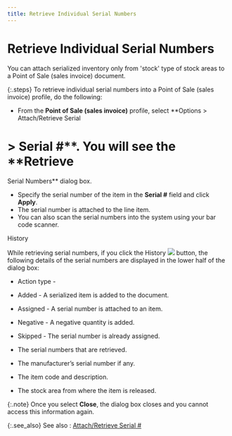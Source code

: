 ```yaml
---
title: Retrieve Individual Serial Numbers
---
```


# Retrieve Individual Serial Numbers


You can attach serialized inventory only from 'stock' type of stock  areas to a Point of Sale (sales invoice) document.


{:.steps}
To retrieve individual serial numbers into  a Point of Sale (sales invoice) profile, do the following:

- From the **Point of Sale (sales invoice)** profile,  select **Options &gt; Attach/Retrieve Serial 
 # &gt; Serial #**. You will see the **Retrieve 
 Serial Numbers** dialog box.
- Specify the  serial number of the item in the **Serial 
 #** field and click **Apply**.
- The serial  number is attached to the line item.
- You can also  scan the serial numbers into the system using your bar code scanner.



[]()History


While retrieving serial numbers, if you click the History ![]({{site.pos_baseurl}}/img/pos_history_button_retrieve_serial_numbers.gif) button, the following details of the serial numbers are displayed  in the lower half of the dialog box:

- Action type  -


- Added - A serialized  item is added to the document.
- Assigned -  A serial number is attached to an item.
- Negative -  A negative quantity is added.
- Skipped - The  serial number is already assigned.


- The serial  numbers that are retrieved.
- The manufacturer’s  serial number if any.
- The item code  and description.
- The stock area  from where the item is released.



{:.note}
Once you select **Close**,  the dialog box closes and you cannot access this information again.


{:.see_also}
See also
: [Attach/Retrieve  Serial #]({{site.pos_baseurl}}/pos-trans/create-pos-doc/pos-si-profile/options/attach_retrieve_serial_pos_invoice_options.html)
